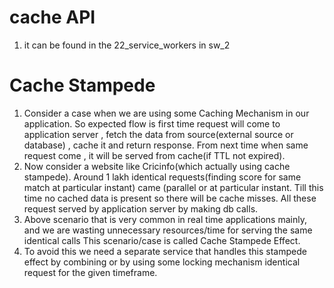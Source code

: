 # cache API
1. it can be found in the 22_service_workers in sw_2

#  Cache Stampede
1. Consider a case when we are using some Caching Mechanism in our application. So expected flow is first time request will come to application server , fetch the data from source(external source or database) , cache it and return response. From next time when same request come , it will be served from cache(if TTL not expired).
2. Now consider a website like Cricinfo(which actually using cache stampede). Around 1 lakh identical requests(finding score for same match at particular instant) came (parallel or at particular instant. Till this time no cached data is present so there will be cache misses. All these request served by application server by making db calls.
3. Above scenario that is very common in real time applications mainly, and we are wasting unnecessary resources/time for serving the same identical calls This scenario/case is called Cache Stampede Effect.
4. To avoid this we need a separate service that handles this stampede effect by combining or by using some locking mechanism identical request for the given timeframe.